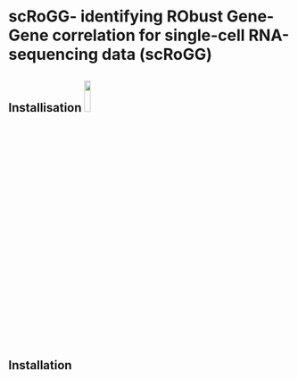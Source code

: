# scRoGG- identifying RObust Gene-Gene correlation for single-cell RNA-sequencing data (scRoGG)
## Installisation    <img src="https://user-images.githubusercontent.com/46465953/211182218-b577f94b-6b44-4c11-83aa-7d2ba20406e2.png" width=15% height=12%> 

## Installation
 

